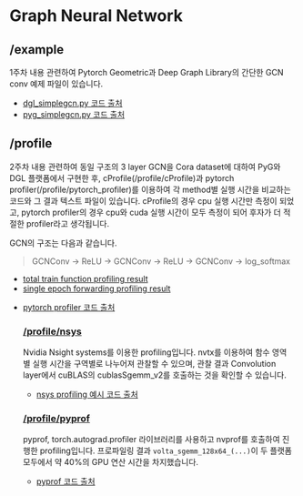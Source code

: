 # Graph Neural Network
## /example
  1주차 내용 관련하여 Pytorch Geometric과 Deep Graph Library의 간단한 GCN conv 예제 파일이 있습니다.
  
- [dgl_simplegcn.py 코드 출처](https://towardsdatascience.com/start-with-graph-convolutional-neural-networks-using-dgl-cf9becc570e1)
- [pyg_simplegcn.py 코드 출처](https://baeseongsu.github.io/posts/pytorch-geometric-introduction/)

## /profile
  2주차 내용 관련하여 동일 구조의 3 layer GCN을 Cora dataset에 대하여 PyG와 DGL 플랫폼에서 구현한 후, cProfile(/profile/cProfile)과 pytorch profiler(/profile/pytorch_profiler)를 이용하여 각 method별 실행 시간을 비교하는 코드와 그 결과 텍스트 파일이 있습니다. cProfile의 경우 cpu 실행 시간만 측정이 되었고, pytorch profiler의 경우 cpu와 cuda 실행 시간이 모두 측정이 되어 후자가 더 적절한 profiler라고 생각됩니다.


  GCN의 구조는 다음과 같습니다.
> GCNConv -> ReLU -> GCNConv -> ReLU -> GCNConv -> log_softmax

- [total train function profiling result](https://github.com/jh0shin/Graph-Neural-Network/blob/main/profile/pytorch_profiler/profile_train_100_epoch.txt)
- [single epoch forwarding profiling result](https://github.com/jh0shin/Graph-Neural-Network/blob/main/profile/pytorch_profiler/profile_forward_1_epoch.txt)

* [pytorch profiler 코드 출처](https://jh-bk.tistory.com/20)
  
  ### [/profile/nsys](https://github.com/jh0shin/Graph-Neural-Network/tree/main/profile/nsys)
  
  Nvidia Nsight systems를 이용한 profiling입니다. nvtx를 이용하여 함수 영역 별 실행 시간을 구역별로 나누어져 관찰할 수 있으며, 관찰 결과 Convolution layer에서 cuBLAS의 cublasSgemm_v2를 호출하는 것을 확인할 수 있습니다.
  
  - [nsys profiling 예시 코드 출처](https://on-demand.gputechconf.com/ai-conference-2019/skr9110.pdf)

  ### [/profile/pyprof](https://github.com/jh0shin/Graph-Neural-Network/tree/main/profile/pyprof)
  
  pyprof, torch.autograd.profiler 라이브러리를 사용하고 nvprof를 호출하여 진행한 profiling입니다. 프로파일링 결과 ```volta_sgemm_128x64_(...)```이 두 플랫폼 모두에서 약 40%의 GPU 연산 시간을 차지했습니다.
  
  - [pyprof 코드 출처](https://docs.nvidia.com/deeplearning/frameworks/pyprof-user-guide/install.html)
  
